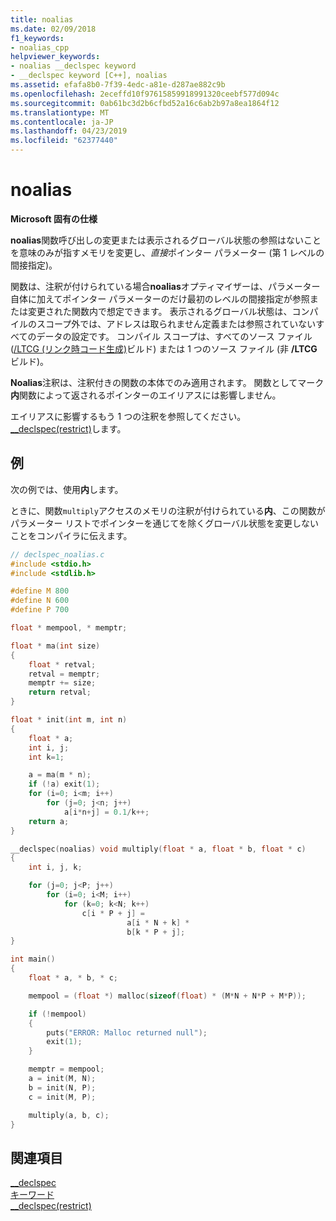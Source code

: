 ```yaml
---
title: noalias
ms.date: 02/09/2018
f1_keywords:
- noalias_cpp
helpviewer_keywords:
- noalias __declspec keyword
- __declspec keyword [C++], noalias
ms.assetid: efafa8b0-7f39-4edc-a81e-d287ae882c9b
ms.openlocfilehash: 2eceffd10f97615859918991320ceebf577d094c
ms.sourcegitcommit: 0ab61bc3d2b6cfbd52a16c6ab2b97a8ea1864f12
ms.translationtype: MT
ms.contentlocale: ja-JP
ms.lasthandoff: 04/23/2019
ms.locfileid: "62377440"
---
```

# <a name="noalias"></a>noalias

**Microsoft 固有の仕様**

**noalias**関数呼び出しの変更または表示されるグローバル状態の参照はないことを意味のみが指すメモリを変更し、*直接*ポインター パラメーター (第 1 レベルの間接指定)。

関数は、注釈が付けられている場合**noalias**オプティマイザーは、パラメーター自体に加えてポインター パラメーターのだけ最初のレベルの間接指定が参照または変更された関数内で想定できます。 表示されるグローバル状態は、コンパイルのスコープ外では、アドレスは取られません定義または参照されていないすべてのデータの設定です。 コンパイル スコープは、すべてのソース ファイル ([/LTCG (リンク時コード生成)](../build/reference/ltcg-link-time-code-generation.md)ビルド) または 1 つのソース ファイル (非 **/LTCG**ビルド)。

**Noalias**注釈は、注釈付きの関数の本体でのみ適用されます。 関数としてマーク**内**関数によって返されるポインターのエイリアスには影響しません。

エイリアスに影響するもう 1 つの注釈を参照してください。 [__declspec(restrict)](../cpp/restrict.md)します。

## <a name="example"></a>例

次の例では、使用**内**します。

ときに、関数`multiply`アクセスのメモリの注釈が付けられている**内**、この関数がパラメーター リストでポインターを通じてを除くグローバル状態を変更しないことをコンパイラに伝えます。

```C
// declspec_noalias.c
#include <stdio.h>
#include <stdlib.h>

#define M 800
#define N 600
#define P 700

float * mempool, * memptr;

float * ma(int size)
{
    float * retval;
    retval = memptr;
    memptr += size;
    return retval;
}

float * init(int m, int n)
{
    float * a;
    int i, j;
    int k=1;

    a = ma(m * n);
    if (!a) exit(1);
    for (i=0; i<m; i++)
        for (j=0; j<n; j++)
            a[i*n+j] = 0.1/k++;
    return a;
}

__declspec(noalias) void multiply(float * a, float * b, float * c)
{
    int i, j, k;

    for (j=0; j<P; j++)
        for (i=0; i<M; i++)
            for (k=0; k<N; k++)
                c[i * P + j] =
                          a[i * N + k] *
                          b[k * P + j];
}

int main()
{
    float * a, * b, * c;

    mempool = (float *) malloc(sizeof(float) * (M*N + N*P + M*P));

    if (!mempool)
    {
        puts("ERROR: Malloc returned null");
        exit(1);
    }

    memptr = mempool;
    a = init(M, N);
    b = init(N, P);
    c = init(M, P);

    multiply(a, b, c);
}
```

## <a name="see-also"></a>関連項目

[__declspec](../cpp/declspec.md)<br/>
[キーワード](../cpp/keywords-cpp.md)<br/>
[__declspec(restrict)](../cpp/restrict.md)
